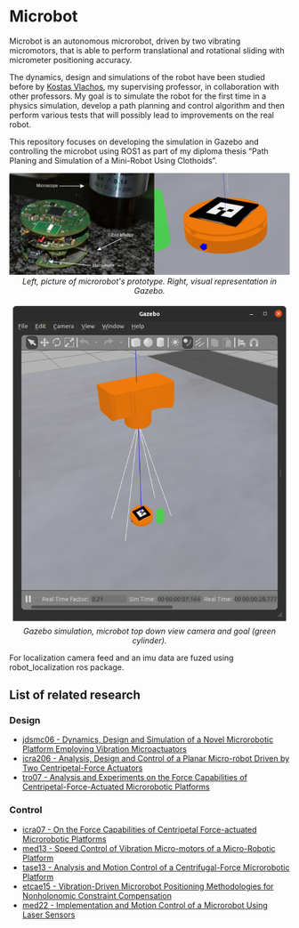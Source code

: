 # Microbot

Microbot is an autonomous microrobot, driven by two vibrating micromotors, that
is able to perform translational and rotational sliding with micrometer
positioning accuracy.

The dynamics, design and simulations of the robot have been
studied before by [Kostas Vlachos](https://www.cs.uoi.gr/~kostaswl/files/home.html),
my supervising professor, in collaboration with other professors. My goal is to
simulate the robot for the first time in a physics simulation, develop a path
planning and control algorithm and then perform various tests that will
possibly lead to improvements on the real robot.

This repository focuses on developing the simulation in Gazebo and controlling
the microbot using ROS1 as part of my diploma thesis “Path Planing and
Simulation of a Mini-Robot Using Clothoids”.

<p align="center">
  <img src="image/../images/side_by_side.jpg" alt="Left, picture of microrobot's prototype. Right, visual representation in Gazebo.">
  <br />
  <i>Left, picture of microrobot's prototype. Right, visual representation in Gazebo.</i>
</p>

<p align="center">
  <img src="images/gazebo_sim.png" alt="">
  <br />
  <i>Gazebo simulation, microbot top down view camera and goal (green cylinder).</i>
</p>

For localization camera feed and an imu data are fuzed using robot_localization
ros package.

## List of related research

### Design

- [jdsmc06 - Dynamics, Design and
Simulation of a Novel
Microrobotic Platform Employing
Vibration Microactuators](http://nereus.mech.ntua.gr/Documents/pdf_ps/JDSMC06.pdf)
- [icra206 - Analysis, Design and Control of a Planar Micro-robot
Driven by Two Centripetal-Force Actuators](http://nereus.mech.ntua.gr/Documents/pdf_ps/ICRA206.pdf)
- [tro07 - Analysis and Experiments on the Force
Capabilities of Centripetal-Force-Actuated
Microrobotic Platforms](https://nereus.mech.ntua.gr/Documents/pdf_ps/tro07.pdf)
  
### Control

- [icra07 - On the Force Capabilities of Centripetal Force-actuated Microrobotic Platforms](https://www.cs.uoi.gr/~kostaswl/files/publications_files/ICRA07.pdf)
- [med13 - Speed Control of Vibration Micro-motors
of a Micro-Robotic Platform](https://www.cs.uoi.gr/~kostaswl/files/publications_files/MED13.pdf)
- [tase13 - Analysis and Motion Control of a Centrifugal-Force
Microrobotic Platform](https://www.cs.uoi.gr/~kostaswl/files/publications_files/TASE13.pdf)
- [etcae15 - Vibration-Driven Microrobot Positioning Methodologies
for Nonholonomic Constraint Compensation](https://www.cs.uoi.gr/~kostaswl/files/publications_files/ETCAE15.pdf)
- [med22 - Implementation and Motion Control of a Microrobot
Using Laser Sensors](https://www.cs.uoi.gr/~kostaswl/files/publications_files/MED22_2.pdf)


<!-- - [2007 aimo07 - A Haptic Tele-Manipulation Environment for a
Vibration-Driven Micromechatronic Device](https://www.cs.uoi.gr/~kostaswl/files/publications_files/AIM07.pdf) 
- [2008 jcise08 - haptic](https://www.cs.uoi.gr/~kostaswl/files/publications_files/JCISE08.pdf)
- [2014 setn14 - telemanipulation](https://www.cs.uoi.gr/~kostaswl/files/publications_files/SETN14.pdf)-->
